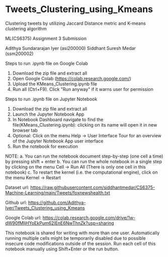 # Tweets_Clustering_using_Kmeans
Clustering tweets by utilizing Jaccard Distance metric and K-means clustering algorithm

ML(CS6375) Assignment 3 Submission

Adithya Sundararajan Iyer (asi200000) Siddhant Suresh Medar (ssm200002) 

Steps to run .ipynb file on Google Colab

1. Download the zip file and extract all 
2. Open Google Colab (https://colab.research.google.com/)
3. Upload the KMeans_Clustering.ipynb file
4. Run all (Ctrl+F9). Click "Run anyway" if it warns user for permission

Steps to run .ipynb file on Jupyter Notebook

1. Download the zip file and extract all 
2. Launch the Jupyter Notebook App
3. In Notebook Dashboard navigate to find the file(KMeans_Clustering.ipynb): clicking on its name will open it in new browser tab
4. Optional: Click on the menu Help -> User Interface Tour for an overview of the Jupyter Notebook App user interface
5. Run the notebook for execution

NOTE:
a. You can run the notebook document step-by-step (one cell a time) by pressing shift + enter
b. You can run the whole notebook in a single step by clicking on the menu Cell -> Run All
	(There is only one cell in this notebook)
c. To restart the kernel (i.e. the computational engine), click on the menu Kernel -> Restart

Dataset url: https://raw.githubusercontent.com/siddhantmedar/CS6375-Machine-Learning/main/Tweets/foxnewshealth.txt

Github url: https://github.com/Adithya-Iyer/Tweets_Clustering_using_Kmeans

Google Colab url: https://colab.research.google.com/drive/1w-dW90fMIjHYoEkPum62IEnE6NwThnZk?usp=sharing

This notebook is shared for writing with more than one user. Automatically running multiple cells might be temporarily disabled due to possible insecure code modifications outside of the session. Run each cell of this notebook manually using Shift+Enter or the run button.
